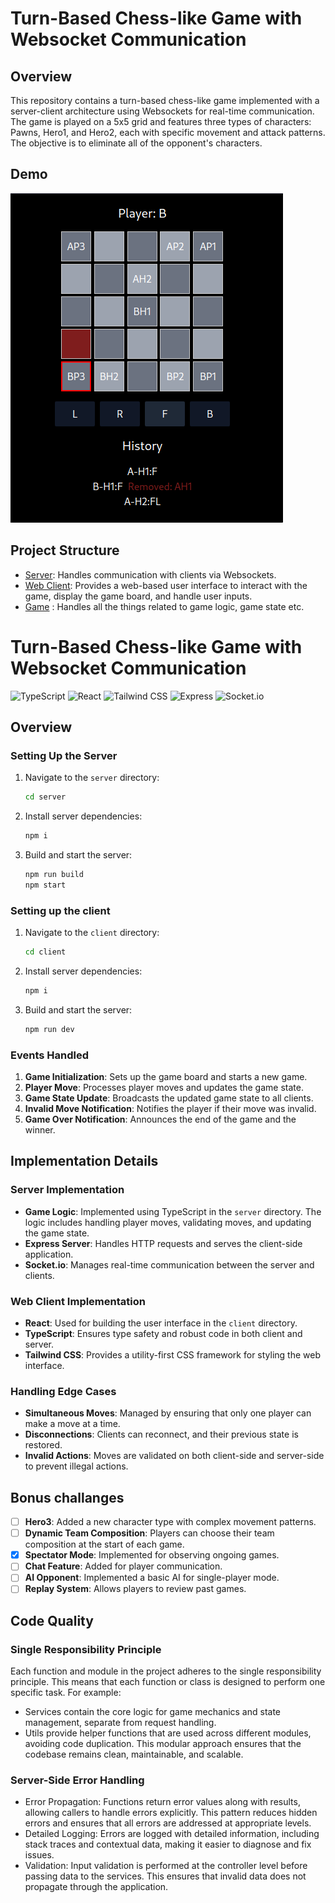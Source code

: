 # Turn-Based Chess-like Game with Websocket Communication
## Overview
This repository contains a turn-based chess-like game implemented with a server-client architecture using Websockets for real-time communication.
The game is played on a 5x5 grid and features three types of characters: Pawns, Hero1, 
and Hero2, each with specific movement and attack patterns. 
The objective is to eliminate all of the opponent's characters.

## Demo 
![Image](./images/screenshot.png)

## Project Structure
- [Server](https://github.com/Sarath191181208/VangipuramSrinivasaSarathChandra_21BCE9853/tree/master/client): Handles communication with clients via Websockets.
- [Web Client](https://github.com/Sarath191181208/VangipuramSrinivasaSarathChandra_21BCE9853/tree/master/server): Provides a web-based user interface to interact with the game, display the game board, and handle user inputs.
- [Game](https://github.com/Sarath191181208/VangipuramSrinivasaSarathChandra_21BCE9853/tree/master/game) : Handles all the things related to game logic, game state etc.


# Turn-Based Chess-like Game with Websocket Communication

![TypeScript](https://img.shields.io/badge/-Typescript-black.svg?style=for-the-badge&logo=typescript&colorB=555)
![React](https://img.shields.io/badge/-React-black.svg?style=for-the-badge&logo=react&colorB=555)
![Tailwind CSS](https://img.shields.io/badge/-Tailwind-black.svg?style=for-the-badge&logo=tailwindcss&colorB=555)
![Express](https://img.shields.io/badge/-Express-black.svg?style=for-the-badge&logo=express&colorB=555)
![Socket.io](https://img.shields.io/badge/-Socket.io-black.svg?style=for-the-badge&logo=socketdotio&colorB=555)

## Overview

### Setting Up the Server

1. Navigate to the `server` directory:
    ```bash
    cd server
    ```

2. Install server dependencies:
    ```bash
    npm i
    ```

3. Build and start the server:
    ```bash
    npm run build
    npm start
    ```

### Setting up the client 
1. Navigate to the `client` directory:
    ```bash
    cd client
    ```

2. Install server dependencies:
    ```bash
    npm i
    ```

3. Build and start the server:
    ```bash
    npm run dev
    ```

### Events Handled

1. **Game Initialization**: Sets up the game board and starts a new game.
2. **Player Move**: Processes player moves and updates the game state.
3. **Game State Update**: Broadcasts the updated game state to all clients.
4. **Invalid Move Notification**: Notifies the player if their move was invalid.
5. **Game Over Notification**: Announces the end of the game and the winner.

## Implementation Details

### Server Implementation

- **Game Logic**: Implemented using TypeScript in the `server` directory. The logic includes handling player moves, validating moves, and updating the game state.
- **Express Server**: Handles HTTP requests and serves the client-side application.
- **Socket.io**: Manages real-time communication between the server and clients.

### Web Client Implementation

- **React**: Used for building the user interface in the `client` directory.
- **TypeScript**: Ensures type safety and robust code in both client and server.
- **Tailwind CSS**: Provides a utility-first CSS framework for styling the web interface.

### Handling Edge Cases

- **Simultaneous Moves**: Managed by ensuring that only one player can make a move at a time.
- **Disconnections**: Clients can reconnect, and their previous state is restored.
- **Invalid Actions**: Moves are validated on both client-side and server-side to prevent illegal actions.

## Bonus challanges
- [ ] **Hero3**: Added a new character type with complex movement patterns.
- [ ] **Dynamic Team Composition**: Players can choose their team composition at the start of each game.
- [x] **Spectator Mode**: Implemented for observing ongoing games.
- [ ] **Chat Feature**: Added for player communication.
- [ ] **AI Opponent**: Implemented a basic AI for single-player mode.
- [ ] **Replay System**: Allows players to review past games.

## Code Quality 

### Single Responsibility Principle
Each function and module in the project adheres to the single responsibility principle. This means that each function or class is designed to perform one specific task. For example:
- Services contain the core logic for game mechanics and state management, separate from request handling.
- Utils provide helper functions that are used across different modules, avoiding code duplication.
This modular approach ensures that the codebase remains clean, maintainable, and scalable.

### Server-Side Error Handling
- Error Propagation: Functions return error values along with results, allowing callers to handle errors explicitly. This pattern reduces hidden errors and ensures that all errors are addressed at appropriate levels.
- Detailed Logging: Errors are logged with detailed information, including stack traces and contextual data, making it easier to diagnose and fix issues.
- Validation: Input validation is performed at the controller level before passing data to the services. This ensures that invalid data does not propagate through the application.
